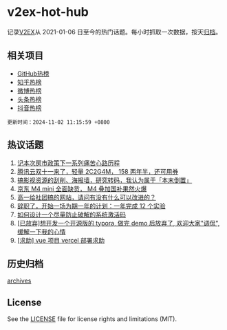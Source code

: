 # v2ex-hot-hub

 记录[V2EX](https://www.v2ex.com/)从 2021-01-06 日至今的热门话题。每小时抓取一次数据，按天[归档](archives)。
 
 ## 相关项目

- [GitHub热榜](https://github.com/lonnyzhang423/github-hot-hub)
- [知乎热榜](https://github.com/lonnyzhang423/zhihu-hot-hub)
- [微博热榜](https://github.com/lonnyzhang423/weibo-hot-hub)
- [头条热榜](https://github.com/lonnyzhang423/toutiao-hot-hub)
- [抖音热榜](https://github.com/lonnyzhang423/douyin-hot-hub)


 `更新时间：2024-11-02 11:15:59 +0800`

## 热议话题

1. [记本次房市政策下一系列痛苦心路历程](https://www.v2ex.com/t/1085740)
1. [腾讯云双十一来了，轻量 2C2G4M， 158 两年半，还可用券](https://www.v2ex.com/t/1085704)
1. [搞影视资源的刮削、海报墙，研究转码，我认为属于「本末倒置」](https://www.v2ex.com/t/1085785)
1. [京东 M4 mini 全面缺货， M4 叠加国补果然火爆](https://www.v2ex.com/t/1085667)
1. [高一给社团搞的网站，请问有没有什么可以改进的？](https://www.v2ex.com/t/1085859)
1. [辞职了，开始一场为期一年的计划：一年完成 12 个实验](https://www.v2ex.com/t/1085774)
1. [如何设计一个尽量防止破解的系统激活码](https://www.v2ex.com/t/1085655)
1. [[已放弃]想开发一个开源版的 typora, 做完 demo 后放弃了, 欢迎大家"调侃", 缓解一下我的心情](https://www.v2ex.com/t/1085851)
1. [[求助] vue 项目 vercel 部署求助](https://www.v2ex.com/t/1085714)

## 历史归档

[archives](archives)

## License

See the [LICENSE](LICENSE) file for license rights and limitations (MIT).
